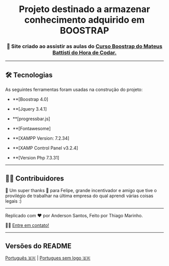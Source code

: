 <h1 align="center">
      Projeto destinado a armazenar conhecimento adquirido em BOOSTRAP
</h1>

<h3 align="center">
    🌱 Site criado ao assistir as aulas do <a href="https://www.youtube.com/watch?v=SmQMZ36hJJY&list=PLnDvRpP8Bnexu5wvxogy6N49_S5Xk8Cze">Curso Boostrap do Mateus Battisti do Hora de Codar.</a>
</h3>


---

## 🛠 Tecnologias

As seguintes ferramentas foram usadas na construção do projeto:

-   **[Boostrap 4.0]
-   **[Jquery 3.4.1]
-   **[progressbar.js]
-   **[Fontawesome]

-   **[XAMPP Version: 7.2.34]
-   **[XAMP Control Panel v3.2.4]
-   **[Version Php 7.3.31]

---

## 👨‍💻 Contribuidores

💜 Um super thanks 👏 para Felipe, grande incentivador e amigo que tive o provilégio de trabalhar na última empresa do qual aprendi várias coisas legais :)

---

Replicado com ❤️ por Anderson Santos, Feito por Thiago Marinho.

👋🏽 [Entre em contato!](https://www.linkedin.com/in/anderson-santos-dev-front-back/)

---

##  Versões do README

[Português 🇧🇷](./README.md)  | [Portugues sem logo  🇧🇷](./README-sem-logo.md) 
